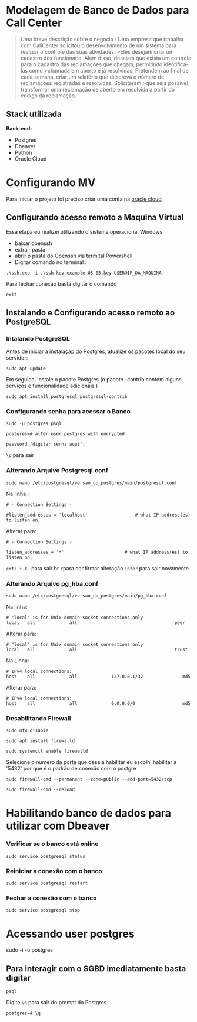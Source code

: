 
# Modelagem de Banco de Dados para Call Center

>Uma breve descrição sobre o negocio : Uma empresa que trabalha com CallCenter solicitou o desenvolvimento de um sistema para realizar o controle das suas atividades. >Eles desejam criar um cadastro dos funcionário. Além disso, desejam que exista um controle para o cadastro das reclamações que chegam, permitindo identificá-las como >chamada em aberto e já resolvidas. Pretendem ao final de cada semana, criar um relatório que descreva o número de reclamações registradas e resolvidas. Solicitaram >que seja possível transformar uma reclamação de aberto em resolvida a partir do código da reclamação.


## Stack utilizada

**Back-end:** 
- Postgres 
- Dbeaver 
- Python
- Oracle Cloud


# Configurando MV 
Para iniciar o projeto foi preciso criar uma conta na [oracle cloud](https://signup.cloud.oracle.com/).

## Configurando acesso remoto a Maquina Virtual
Essa etapa eu realizei utilizando o sistema operacional Windows
- baixar openssh
- extrair pasta
- abrir o pasta do Openssh via termital Powershell 
- Digitar comando no terminal :  

```
.\ssh.exe -i .\ssh-key-example-05-05.key USER@IP_DA_MAQUINA

```
Para fechar conexão basta digitar o comando 
```
exit
```
## Instalando e Configurando acesso remoto ao PostgreSQL


### Intalando PostgreSQL

Antes de iniciar a instalaçãp do  Postgres,  atualize os pacotes local do seu servidor:
```
sudo apt update
```
Em seguida, instale o pacote Postgres (o pacote -contrib contem alguns serviços e funcionalidade adicionais )

```
sudo apt install postgresql postgresql-contrib
```
### Configurando senha para acessar o Banco
```
sudo -u postgres psql
```
```
postgres=# alter user postgres with encrypted 
```
```
password 'digitar senha aqui';
```

```\q``` para sair


### Alterando Arquivo  Postgresql.conf
```
sudo nano /etc/postgresql/versao_do_postgres/main/postgresql.conf
```
Na linha :
```
# - Connection Settings -

#listen_addresses = 'localhost'                  # what IP address(es) to listen on;
```
Alterar para:
```
# - Connection Settings -

listen_addresses = '*'                  	 # what IP address(es) to listen on;
```

```crtl + X ``` para sair br
``` Y ```para confirmar alteração 
```Enter``` para sair novamente
### Alterando Arquivo  pg_hba.conf
```
sudo nano /etc/postgresql/versao_do_postgres/main/pg_hba.conf
```
Na linha: 
```
# "local" is for Unix domain socket connections only
local   all             all                                     peer
```
Alterar para:
```
# "local" is for Unix domain socket connections only
local   all             all                                     trust

```

Na Linha:
```
# IPv4 local connections:
host    all             all             127.0.0.1/32               md5
```
Alterar para:
```
# IPv4 local connections:
host    all             all             0.0.0.0/0                  md5
```
### Desabilitando Firewall
```
sudo ufw disable 
```
```
sudo apt install firewalld
```
```
sudo systemctl enable firewalld
```
Selecione o numero da porta que deseja habilitar eu escolhi habilitar a '5432' por que é o padrão de conexão com o postgre
```
sudo firewall-cmd --permanent --zone=public --add-port=5432/tcp
```
```
sudo firewall-cmd --reload
```


# Habilitando banco de dados para utilizar com Dbeaver

### Verificar se o banco está online
```
sudo service postgresql status
```
### Reiniciar a conexão com o banco
```
sudo service postgresql restart
```
### Fechar a conexão com o banco
```
sudo service postgresql stop
```

# Acessando user postgres

sudo -i -u postgres

## Para interagir com o SGBD imediatamente basta digitar 
```
psql
```

Digite ```\q``` para sair do prompt do Postgres 

```
postgres=# \q
```
